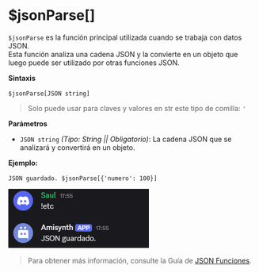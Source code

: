 
# $jsonParse[]

`$jsonParse` es la función principal utilizada cuando se trabaja con datos JSON.  
Esta función analiza una cadena JSON y la convierte en un objeto que luego puede ser utilizado por otras funciones JSON.  

**Sintaxis**
```plaintext
$jsonParse[JSON string]
```
> Solo puede usar para claves y valores en str este tipo de comilla: `'`

**Parámetros**
- `JSON string` *(Tipo: String || Obligatorio)*: La cadena JSON que se analizará y convertirá en un objeto.  

**Ejemplo:**

```
JSON guardado. $jsonParse[{'numero': 100}]
```

![alt text](image-36.png)



> Para obtener más información, consulte la Guía de [JSON Funciones](../gen/json.md).